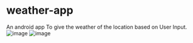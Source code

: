 # weather-app
An android app To give the weather of the location based on User Input.
![image](https://github.com/fatma-56789/weather-app/assets/135344307/5c939f48-8412-47e6-b72f-7a35fedc78b9)
![image](https://github.com/fatma-56789/weather-app/assets/135344307/f7a09b06-14dc-40e6-b69f-fcab00477a70)

